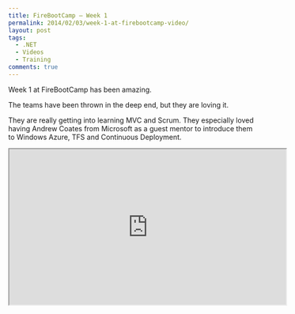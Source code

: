 ```yaml
---
title: FireBootCamp – Week 1
permalink: 2014/02/03/week-1-at-firebootcamp-video/
layout: post
tags:
  - .NET
  - Videos
  - Training
comments: true
---
```


Week 1 at FireBootCamp has been amazing.

The teams have been thrown in the deep end, but they are loving it.

They are really getting into learning MVC and Scrum. They especially loved having Andrew Coates from Microsoft as a guest mentor to introduce them to Windows Azure, TFS and Continuous Deployment.

<!-- << youtube R7dvT-6nKe4 %} -->
<iframe width="560" height="315" src="https://www.youtube.com/embed/R7dvT-6nKe4" ></iframe>